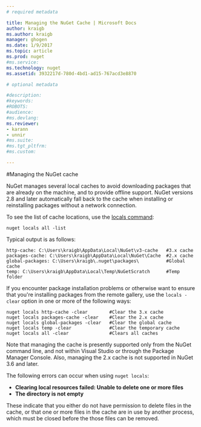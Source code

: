 ```yaml
---
# required metadata

title: Managing the NuGet Cache | Microsoft Docs
author: kraigb
ms.author: kraigb
manager: ghogen
ms.date: 1/9/2017
ms.topic: article
ms.prod: nuget
#ms.service:
ms.technology: nuget
ms.assetid: 3932217d-780d-4bd1-ad15-767acd3e8870

# optional metadata

#description:
#keywords:
#ROBOTS:
#audience:
#ms.devlang:
ms.reviewer:
- karann
- unnir
#ms.suite:
#ms.tgt_pltfrm:
#ms.custom:

---
```



#Managing the NuGet cache

NuGet manages several local caches to avoid downloading packages that are already on the machine, and to provide offline support. NuGet versions 2.8 and later automatically fall back to the cache when installing or reinstalling packages without a network connection.

To see the list of cache locations, use the [locals command](../tools/nuget.exe-cli-reference.md#locals):

    nuget locals all -list

Typical output is as follows:

    http-cache: C:\Users\kraigb\AppData\Local\NuGet\v3-cache   #3.x cache
    packages-cache: C:\Users\kraigb\AppData\Local\NuGet\Cache  #2.x cache
    global-packages: C:\Users\kraigb\.nuget\packages\          #Global cache
    temp: C:\Users\kraigb\AppData\Local\Temp\NuGetScratch      #Temp folder

If you encounter package installation problems or otherwise want to ensure that you're installing packages from the remote gallery, use the `locals -clear` option in one or more of the following ways:

    nuget locals http-cache -clear        #Clear the 3.x cache
    nuget locals packages-cache -clear    #Clear the 2.x cache
    nuget locals global-packages -clear   #Clear the global cache
    nuget locals temp -clear              #Clear the temporary cache
    nuget locals all -clear               #Clears all caches

Note that managing the cache is presently supported only from the NuGet command line, and not within Visual Studio or through the Package Manager Console. Also, managing the 2.x cache is not supported in NuGet 3.6 and later.

The following errors can occur when using `nuget locals`:

* **Clearing local resources failed: Unable to delete one or more files**
* **The directory is not empty**

These indicate that you either do not have permission to delete files in the cache, or that one or more files in the cache are in use by another process, which must be closed before the those files can be removed.
